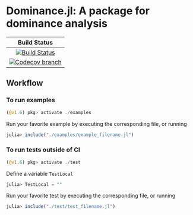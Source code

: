 # Dominance.jl: A package for dominance analysis

| **Build Status** |
|:----------------:|
| [![Build Status][build-img]][build-url] |
| [![Codecov branch][codecov-img]][codecov-url] |

[build-img]: https://github.com/guberger/Dominance.jl/workflows/CI/badge.svg?branch=main
[build-url]: https://github.com/guberger/Dominance.jl/actions?query=workflow%3ACI
[codecov-img]: http://codecov.io/github/guberger/Dominance.jl/coverage.svg?branch=main
[codecov-url]: http://codecov.io/github/guberger/Dominance.jl?branch=main

## Workflow

### To run examples
```julia
(@v1.6) pkg> activate ./examples
```
Run your favorite example by executing the corresponding file, or running
```julia
julia> include("./examples/example_filename.jl")
```
### To run tests outside of CI
```julia
(@v1.6) pkg> activate ./test
```
Define a variable `TestLocal`
```julia
julia> TestLocal = ""
```
Run your favorite test by executing the corresponding file, or running
```julia
julia> include("./test/test_filename.jl")
```
